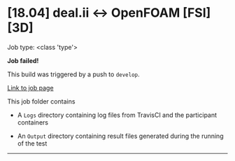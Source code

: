 # [18.04] deal.ii <-> OpenFOAM [FSI][3D]

Job type: <class 'type'>



**Job failed!**



This build was triggered by a push to `develop`.



[Link to job page]({[job_link]})


This job folder contains
- A `Logs` directory containing log files from TravisCI and the participant containers

- An `Output` directory containing result files generated during the running of the test


---

